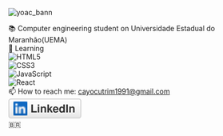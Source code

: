 

![yoac_bann](https://user-images.githubusercontent.com/78568298/110035198-1cc18b80-7d1a-11eb-9fce-9bbed382229d.jpeg)<br/>
 
 📚 Computer engineering student on Universidade Estadual do Maranhão(UEMA)<br/>
 🎯 Learning <br/>
![HTML5](https://img.shields.io/badge/-HTML5-%23E44D27?style=flat-square&logo=html5&logoColor=ffffff)<br/>
![CSS3](https://img.shields.io/badge/-CSS3-%231572B6?style=flat-square&logo=css3)<br/>
![JavaScript](https://img.shields.io/badge/-JavaScript-%23F7DF1C?style=flat-square&logo=javascript&logoColor=000000&labelColor=%23F7DF1C&color=%23FFCE5A)<br/>
![React](https://img.shields.io/badge/-React-%23282C34?style=flat-square&logo=react)<br/>
 📫 How to reach me: cayocutrim1991@gmail.com<br/>
<a href="https://www.linkedin.com/in/cayo-cutrim-8239a4205/"><img src="linkedin.svg" alt="LinkedIn"></a><br/>
🇧🇷
